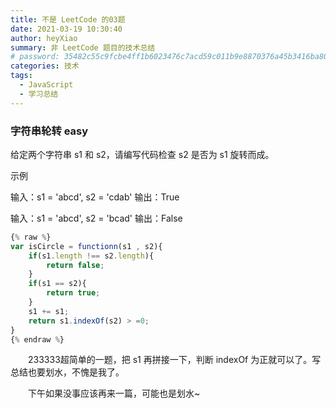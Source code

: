 ```yaml
---
title: 不是 LeetCode 的03题
date: 2021-03-19 10:30:40
author: heyXiao
summary: 非 LeetCode 题目的技术总结
# password: 35482c55c9fcbe4ff1b6023476c7acd59c011b9e8870376a45b3416ba8092d3d
categories: 技术
tags:
  - JavaScript
  - 学习总结
---
```


### 字符串轮转 easy

给定两个字符串 s1 和 s2，请编写代码检查 s2 是否为 s1 旋转而成。

示例

输入：s1 = 'abcd', s2 = 'cdab'
输出：True

输入：s1 = 'abcd', s2 = 'bcad'
输出：False

```javascript
{% raw %}
var isCircle = functionn(s1 , s2){
    if(s1.length !== s2.length){
        return false;
    }
    if(s1 == s2){
        return true;
    }
    s1 += s1;
    return s1.indexOf(s2) > =0;
}
{% endraw %}
```
<p style="text-indent:2em">233333超简单的一题，把 s1 再拼接一下，判断 indexOf 为正就可以了。写总结也要划水，不愧是我了。</p>
<p style="text-indent:2em">下午如果没事应该再来一篇，可能也是划水~</p>
